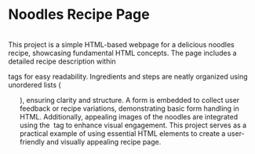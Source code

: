 # Noodles Recipe Page
<br>
This project is a simple HTML-based webpage for a delicious noodles recipe, showcasing fundamental HTML concepts. The page includes a detailed recipe description within <p> tags for easy readability. Ingredients and steps are neatly organized using unordered lists (<ul>), ensuring clarity and structure. A form is embedded to collect user feedback or recipe variations, demonstrating basic form handling in HTML. Additionally, appealing images of the noodles are integrated using the <img> tag to enhance visual engagement. This project serves as a practical example of using essential HTML elements to create a user-friendly and visually appealing recipe page.

